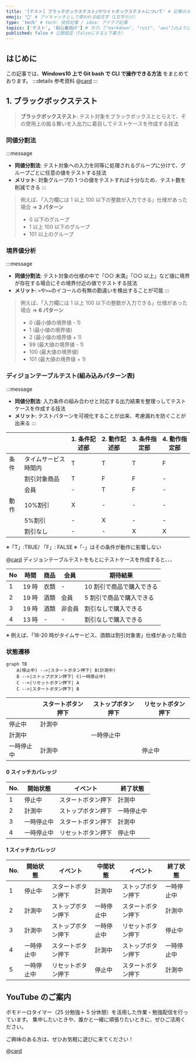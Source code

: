 ```yaml
---
title: '[テスト] ブラックボックステスト/ホワイトボックステストについて' # 記事のタイトル
emoji: '🧪' # アイキャッチとして使われる絵文字（1文字だけ）
type: 'tech' # tech: 技術記事 / idea: アイデア記事
topics: ['テスト', '初心者向け'] # タグ。["markdown", "rust", "aws"]のように指定する
published: false # 公開設定（falseにすると下書き）
---
```


## はじめに

この記事では、**Windows10 上で Git bash で CLI で操作できる方法** をまとめております。
:::details 参考資料
@[card](https://gihyo.jp/magazine/SD/archive/2024/202402)
:::

## 1. ブラックボックステスト

> **ブラックボックステスト**: テスト対象をブラックボックスととらえて、その使用上の振る舞いを入出力に着目してテストケースを作成する技法

### 同値分割法

:::message

- **同値分割法**: テスト対象への入力を同等に処理されるグループに分けて、グループごとに任意の値をテストする技法
- **メリット**: 対象グループの 1 つの値をテストすれば十分なため、テスト数を削減できる
  :::

> 例えば、「入力欄には 1 以上 100 以下の整数が入力できる」仕様があった場合 ⇒ **3 パターン**
>
> - 0 以下のグループ
> - 1 以上 100 以下のグループ
> - 101 以上のグループ

### 境界値分析

:::message

- **同値分割法**: テスト対象の仕様の中で「○○ 未満」「○○ 以上」など値に境界が存在する場合にその境界付近の値でテストする技法
- **メリット**: `>`や`>=`のイコールの有無の勘違いを検出することが可能
  :::

> 例えば、「入力欄には 1 以上 100 以下の整数が入力できる」仕様があった場合 ⇒ **6 パターン**
>
> - 0 (最小値の境界値 - 1)
> - 1 (最小値の境界値)
> - 2 (最小値の境界値 + 1)
> - 99 (最大値の境界値 - 1)
> - 100 (最大値の境界値)
> - 101 (最大値の境界値 + 1)

### ディジョンテーブルテスト(組み込みパターン表)

:::message

- **同値分割法**: 入力条件の組み合わせと対応する出力結果を整理っしてテストケースを作成する技法
- **メリット**: テストパターンを可視化することが出来、考慮漏れを防ぐことが出来る
  :::

|      |                      | 1. 条件記述部 | 2. 動作記述部 | 3. 条件指定部 | 4. 動作指定部 |
| ---- | -------------------- | ------------- | ------------- | ------------- | ------------- |
| 条件 | タイムサービス時間内 | T             | T             | T             | F             |
|      | 割引対象商品         | T             | F             | F             | -             |
|      | 会員                 | -             | T             | F             | -             |
| 動作 | 10%割引              | X             | -             | -             | -             |
|      | 5%割引               | -             | X             | -             | -             |
|      | 割引なし             | -             | -             | X             | X             |

※「T」:TRUE/ 「F」: FALSE
※「-」はその条件が動作に影響しない

@[card](https://www.veriserve.co.jp/helloqualityworld/service/gihoz/)
ディジョンテーブルテストをもとにテストケースを作成すると、、、

| No  | 時間  | 商品 | 会員   | 期待結果                  |
| --- | ----- | ---- | ------ | ------------------------- |
| 1   | 19 時 | 衣類 | -      | 10 割引で商品で購入できる |
| 2   | 19 時 | 酒類 | 会員   | 5 割引で商品で購入できる  |
| 3   | 19 時 | 酒類 | 非会員 | 割引なしで購入できる      |
| 4   | 13 時 | -    | -      | 割引なしで購入できる      |

※ 例えば、「18-20 時がタイムサービス、酒類は割引対象害」仕様があった場合

### 状態遷移

```mermaid
graph TB
    A(停止中) -->|スタートボタン押下| B(計測中)
    B -->|ストップボタン押下| C(一時停止中)
    C -->|リセットボタン押下| A
    C -->|スタートボタン押下| B
```

|            | スタートボタン押下 | ストップボタン押下 | リセットボタン押下 |
| ---------- | ------------------ | ------------------ | ------------------ |
| 停止中     | 計測中             |                    |                    |
| 計測中     |                    | 一時停止中         |                    |
| 一時停止中 | 計測中             |                    | 停止中             |

#### 0 スイッチカバレッジ

| No. | 開始状態   | イベント           | 終了状態   |
| --- | ---------- | ------------------ | ---------- |
| 1   | 停止中     | スタートボタン押下 | 計測中     |
| 2   | 計測中     | ストップボタン押下 | 一時停止中 |
| 3   | 一時停止中 | スタートボタン押下 | 計測中     |
| 4   | 一時停止中 | リセットボタン押下 | 停止中     |

#### 1 スイッチカバレッジ

| No. | 開始状態   | イベント           | 中間状態   | イベント           | 終了状態   |
| --- | ---------- | ------------------ | ---------- | ------------------ | ---------- |
| 1   | 停止中     | スタートボタン押下 | 計測中     | ストップボタン押下 | 一時停止中 |
| 2   | 計測中     | ストップボタン押下 | 一時停止中 | スタートボタン押下 | 計測中     |
| 3   | 計測中     | ストップボタン押下 | 一時停止中 | リセットボタン押下 | 停止中     |
| 4   | 一時停止中 | スタートボタン押下 | 計測中     | ストップボタン押下 | 一時停止中 |
| 5   | 一時停止中 | リセットボタン押下 | 停止中     | スタートボタン押下 | 計測中     |

## YouTube のご案内

ポモドーロタイマー（25 分勉強＋ 5 分休憩）を活用した作業・勉強配信を行っています。
集中したいときや、誰かと一緒に頑張りたいときに、ぜひご活用ください。

ご興味のある方は、ぜひお気軽に遊びに来てください！

@[card](https://www.youtube.com/@aew2sbee)
